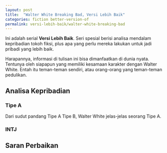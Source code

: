 ```yaml
---
layout: post
title:  "Walter White Breaking Bad, Versi Lebih Baik"
categories: fiction better-version-of
permalink: versi-lebih-baik/walter-white-breaking-bad
---
```


Ini adalah serial **Versi Lebih Baik**. Seri spesial berisi analisa mendalam kepribadian tokoh fiksi, plus apa yang perlu mereka lakukan untuk jadi pribadi yang lebih baik.

Harapannya, informasi di tulisan ini bisa dimanfaatkan di dunia nyata. Tentunya oleh siapapun yang memiliki kesamaan karakter dengan Walter White. Entah itu teman-teman sendiri, atau orang-orang yang teman-teman pedulikan.

## Analisa Kepribadian

### Tipe A

Dari sudut pandang Tipe A Tipe B, Walter White jelas-jelas seorang Tipe A.

### INTJ

## Saran Perbaikan

###
